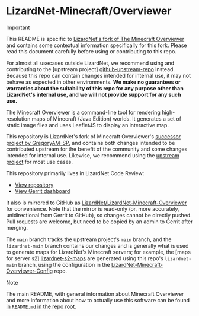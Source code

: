 # LizardNet-Minecraft/Overviewer

> [!IMPORTANT]
> This README is specific to [LizardNet's fork of The Minecraft Overviewer][github] and contains some contextual
> information specifically for this fork. Please read this document carefully before using or contributing to this repo.
>
> For almost all usecases outside LizardNet, we recommend using and contributing to the [upstream project]
> [github-upstream-repo] instead. Because this repo can contain changes intended for internal use, it may not behave as
> expected in other environments. **We make no guarantees or warranties about the suitability of this repo for any
> purpose other than LizardNet's internal use, and we will not provide support for any such use.**

The Minecraft Overviewer is a command-line tool for rendering high-resolution maps of Minecraft (Java Edition) worlds.
It generates a set of static image files and uses LeafletJS to display an interactive map.

This repository is LizardNet's fork of Minecraft Overviewer's [successor project by GregoryAM-SP][github-upstream-repo],
and contains both changes intended to be contributed upstream for the benefit of the community and some changes intended
for internal use. Likewise, we recommend using the [upstream project][github-upstream-repo] for most use cases.

This repository primarily lives in LizardNet Code Review:
- [View repository][gitblit]
- [View Gerrit dashboard][gerrit]

It also is mirrored to GitHub as [LizardNet/LizardNet-Minecraft-Overviewer][github] for convenience. Note that the
mirror is read-only (or, more accurately, unidirectional from Gerrit to GitHub), so changes cannot be directly pushed.
Pull requests are welcome, but need to be copied by an admin to Gerrit after merging.

The `main` branch tracks the upstream project's `main` branch, and the `lizardnet-main` branch contains our changes and
is generally what is used to generate maps for LizardNet's Minecraft servers; for example, the [maps for server s2]
[lizardnet-s2-maps] are generated using this repo's `lizardnet-main` branch, using the configuration in the
[LizardNet-Minecraft-Overviewer-Config][github-config-repo] repo.

> [!NOTE]
> The main README, with general information about Minecraft Overviewer and more information about how to actually use
> this software can be found [in `README.md` in the repo root](/README.md).

[github]: <https://github.com/LizardNet/LizardNet-Minecraft-Overviewer>
[github-upstream-repo]: <https://github.com/GregoryAM-SP/The-Minecraft-Overviewer>
[gitblit]: <https://git.fastlizard4.org/gitblit/summary/?r=LizardNet-Minecraft/Overviewer.git>
[gerrit]: <https://gerrit.fastlizard4.org/r/admin/repos/LizardNet-Minecraft/Overviewer>
[lizardnet-s2-maps]: <https://mcmaps.fastlizard4.org/s2/>
[github-config-repo]: <https://github.com/LizardNet/LizardNet-Minecraft-Overviewer-Config>
